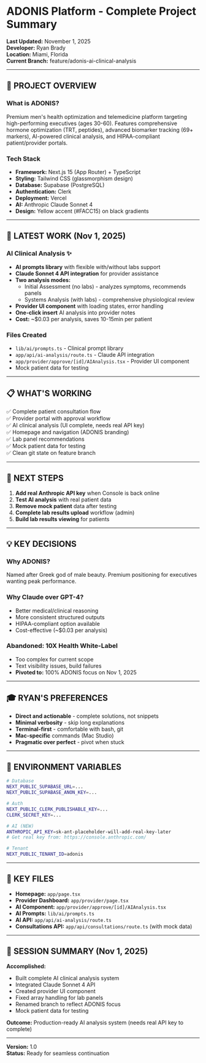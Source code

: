 # ADONIS Platform - Complete Project Summary
**Last Updated:** November 1, 2025  
**Developer:** Ryan Brady  
**Location:** Miami, Florida  
**Current Branch:** feature/adonis-ai-clinical-analysis

---

## 🎯 PROJECT OVERVIEW

### What is ADONIS?
Premium men's health optimization and telemedicine platform targeting high-performing executives (ages 30-60). Features comprehensive hormone optimization (TRT, peptides), advanced biomarker tracking (69+ markers), AI-powered clinical analysis, and HIPAA-compliant patient/provider portals.

### Tech Stack
- **Framework:** Next.js 15 (App Router) + TypeScript
- **Styling:** Tailwind CSS (glassmorphism design)
- **Database:** Supabase (PostgreSQL)
- **Authentication:** Clerk
- **Deployment:** Vercel
- **AI:** Anthropic Claude Sonnet 4
- **Design:** Yellow accent (#FACC15) on black gradients

---

## 🚀 LATEST WORK (Nov 1, 2025)

### AI Clinical Analysis ✨
- **AI prompts library** with flexible with/without labs support
- **Claude Sonnet 4 API integration** for provider assistance
- **Two analysis modes:**
  - Initial Assessment (no labs) - analyzes symptoms, recommends panels
  - Systems Analysis (with labs) - comprehensive physiological review
- **Provider UI component** with loading states, error handling
- **One-click insert** AI analysis into provider notes
- **Cost:** ~$0.03 per analysis, saves 10-15min per patient

### Files Created
- `lib/ai/prompts.ts` - Clinical prompt library
- `app/api/ai-analysis/route.ts` - Claude API integration
- `app/provider/approve/[id]/AIAnalysis.tsx` - Provider UI component
- Mock patient data for testing

---

## 📋 WHAT'S WORKING

✅ Complete patient consultation flow  
✅ Provider portal with approval workflow  
✅ AI clinical analysis (UI complete, needs real API key)  
✅ Homepage and navigation (ADONIS branding)  
✅ Lab panel recommendations  
✅ Mock patient data for testing  
✅ Clean git state on feature branch

---

## 🔧 NEXT STEPS

1. **Add real Anthropic API key** when Console is back online
2. **Test AI analysis** with real patient data
3. **Remove mock patient** data after testing
4. **Complete lab results upload** workflow (admin)
5. **Build lab results viewing** for patients

---

## 💡 KEY DECISIONS

### Why ADONIS?
Named after Greek god of male beauty. Premium positioning for executives wanting peak performance.

### Why Claude over GPT-4?
- Better medical/clinical reasoning
- More consistent structured outputs
- HIPAA-compliant option available
- Cost-effective (~$0.03 per analysis)

### Abandoned: 10X Health White-Label
- Too complex for current scope
- Text visibility issues, build failures
- **Pivoted to:** 100% ADONIS focus on Nov 1, 2025

---

## 🎓 RYAN'S PREFERENCES

- **Direct and actionable** - complete solutions, not snippets
- **Minimal verbosity** - skip long explanations
- **Terminal-first** - comfortable with bash, git
- **Mac-specific** commands (Mac Studio)
- **Pragmatic over perfect** - pivot when stuck

---

## 🔑 ENVIRONMENT VARIABLES
```bash
# Database
NEXT_PUBLIC_SUPABASE_URL=...
NEXT_PUBLIC_SUPABASE_ANON_KEY=...

# Auth
NEXT_PUBLIC_CLERK_PUBLISHABLE_KEY=...
CLERK_SECRET_KEY=...

# AI (NEW)
ANTHROPIC_API_KEY=sk-ant-placeholder-will-add-real-key-later
# Get real key from: https://console.anthropic.com/

# Tenant
NEXT_PUBLIC_TENANT_ID=adonis
```

---

## 📁 KEY FILES

- **Homepage:** `app/page.tsx`
- **Provider Dashboard:** `app/provider/page.tsx`
- **AI Component:** `app/provider/approve/[id]/AIAnalysis.tsx`
- **AI Prompts:** `lib/ai/prompts.ts`
- **AI API:** `app/api/ai-analysis/route.ts`
- **Consultations API:** `app/api/consultations/route.ts` (with mock data)

---

## 🎯 SESSION SUMMARY (Nov 1, 2025)

**Accomplished:**
- Built complete AI clinical analysis system
- Integrated Claude Sonnet 4 API
- Created provider UI component
- Fixed array handling for lab panels
- Renamed branch to reflect ADONIS focus
- Mock patient data for testing

**Outcome:** Production-ready AI analysis system (needs real API key to complete)

---

**Version:** 1.0  
**Status:** Ready for seamless continuation
